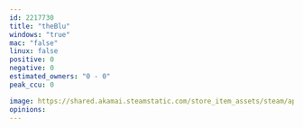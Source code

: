 ```yaml
---
id: 2217730
title: "theBlu"
windows: "true"
mac: "false"
linux: false
positive: 0
negative: 0
estimated_owners: "0 - 0"
peak_ccu: 0

image: https://shared.akamai.steamstatic.com/store_item_assets/steam/apps/2217730/header.jpg?t=1672270776
opinions:
---
```

